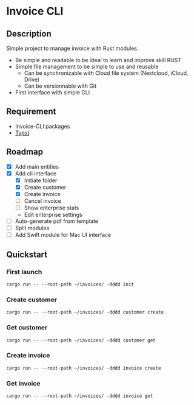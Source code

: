 # Invoice CLI

## Description

Simple project to manage invoice with Rust modules.

- Be simple and readable to be ideal to learn and improve skill RUST
- Simple file management to be simple to use and reusable
  - Can be synchronizable with Cloud file system (Nextcloud, iCloud, Drive)
  - Can be versionnable with Git
- First interface with simple CLI

## Requirement

- Invoice-CLI packages
- [Typst](https://github.com/typst/typst?tab=readme-ov-file#installation)

## Roadmap

- [x] Add main entities
- [x] Add cli interface
  - [x] Initiate folder
  - [x] Create customer
  - [x] Create invoice
  - [ ] Cancel invoice
  - [ ] Show enterprise stats
  - Edit enterprise settings
- [ ] Auto-generate pdf from template
- [ ] Split modules
- [ ] Add Swift module for Mac UI interface

## Quickstart

### First launch

```
cargo run -- --root-path ~/invoices/ -dddd init
```

### Create customer

```
cargo run -- --root-path ~/invoices/ -dddd customer create
```

### Get customer

```
cargo run -- --root-path ~/invoices/ -dddd customer get
```


### Create invoice

```
cargo run -- --root-path ~/invoices/ -dddd invoice create
```

### Get invoice

```
cargo run -- --root-path ~/invoices/ -dddd invoice get
```

